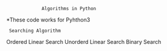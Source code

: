                  Algorithms in Python
                
 *These code works for Pyhthon3
 
     Searching Algorithm
 
 Ordered Linear Search
 Unorderd Linear Search
 Binary Search
